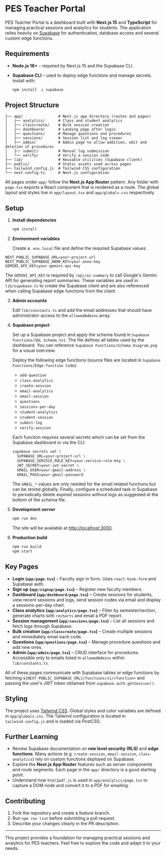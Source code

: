 # PES Teacher Portal

PES Teacher Portal is a dashboard built with **Next.js 15** and **TypeScript** for managing practical sessions and analytics for students. The application relies heavily on [Supabase](https://supabase.com) for authentication, database access and several custom edge functions.

## Requirements

- **Node.js 18+** – required by Next.js 15 and the Supabase CLI.
- **Supabase CLI** – used to deploy edge functions and manage secrets. Install with:

  ```bash
  npm install -g supabase
  ```

## Project Structure

```
├── app/                # Next.js app directory (routes and pages)
│   ├── analytics/      # Class and student analytics
│   ├── classcreate/    # Bulk session creation
│   ├── dashboard/      # Landing page after login
│   ├── questions/      # Manage questions and procedures
│   ├── sessions/       # Session list and log viewer
│   ├── admin/          # Admin page to allow addition, edit and deletion of procedures
│   ├── submit/         # Manual log submission
│   └── verify/         # Verify a session code
├── lib/                # Reusable utilities (Supabase client)
├── public/             # Static assets used across pages
├── tailwind.config.js  # Tailwind CSS configuration
└── next.config.ts      # Next.js configuration
```

All pages under `app/` follow the **Next.js App Router** pattern. Any folder with `page.tsx` exports a React component that is rendered as a route. The global layout and styles live in `app/layout.tsx` and `app/globals.css` respectively.

## Setup

1. **Install dependencies**

   ```bash
   npm install
   ```

2. **Environment variables**

   Create a `.env.local` file and define the required Supabase values:

  ```env
  NEXT_PUBLIC_SUPABASE_URL=your-project-url
  NEXT_PUBLIC_SUPABASE_ANON_KEY=your-anon-key
  GEMINI_API_KEY=your-gemini-api-key
  ```

The `GEMINI_API_KEY` is required by `/api/ai-summary` to call Google's Gemini API for generating report summaries.
   These variables are used in `lib/supabase.ts` to create the Supabase client and are also referenced when calling Supabase edge functions from the client.

3. **Admin accounts**

   Edit `lib/constants.ts` and add the email addresses that should have administrator
   access to the `allowedAdmins` array.

4. **Supabase project**

   Set up a Supabase project and apply the schema found in `Supabase Functions/SQL Schema.txt`.  The file defines all tables used by the dashboard.  You can reference `Supabase Functions/Schema Diagram.png` for a visual overview.

   Deploy the following edge functions (source files are located in `Supabase Functions/Edge-function Code`):

   - `add-question`
   - `class-analytics`
   - `create-session`
   - `email-analytics`
   - `email-session`
   - `questions`
   - `sessions-per-day`
   - `student-analytics`
   - `student-session`
   - `submit-log`
   - `verify-session`

   Each function requires several secrets which can be set from the Supabase dashboard or via the CLI:

   ```bash
   supabase secrets set \
     SUPABASE_URL=your-project-url \
     SUPABASE_SERVICE_ROLE_KEY=your-service-role-key \
     JWT_SECRET=your-jwt-secret \
     GMAIL_USER=your-gmail-address \
     GMAIL_PASS=your-gmail-password
   ```

   The `GMAIL_*` values are only needed for the email related functions but can be stored globally.  Finally, configure a scheduled task in Supabase to periodically delete expired sessions without logs as suggested at the bottom of the schema file.

5. **Development server**

   ```bash
   npm run dev
   ```

   The site will be available at [http://localhost:3000](http://localhost:3000).

6. **Production build**

   ```bash
   npm run build
   npm start
   ```

## Key Pages

- **Login (`app/page.tsx`)** – Faculty sign in form. Uses `react-hook-form` and Supabase auth.
- **Sign up (`app/signup/page.tsx`)** – Register new faculty members.
- **Dashboard (`app/dashboard/page.tsx`)** – Create sessions for students, view recent sessions and logs, send session codes via email and display a sessions-per-day chart.
- **Class analytics (`app/analytics/page.tsx`)** – Filter by semester/section, generate charts with `recharts` and email a PDF report.
- **Session management (`app/sessions/page.tsx`)** – List all sessions and fetch logs through Supabase.
- **Bulk creation (`app/classcreate/page.tsx`)** – Create multiple sessions and immediately email each code.
- **Questions (`app/questions/page.tsx`)** – Manage procedure questions and add new ones.
- **Admin (`app/admin/page.tsx`)** – CRUD interface for procedures. Accessible only to emails listed in `allowedAdmins` within `lib/constants.ts`.

All of these pages communicate with Supabase tables or edge functions by fetching `${NEXT_PUBLIC_SUPABASE_URL}/functions/v1/<function>` and passing the user’s JWT token obtained from `supabase.auth.getSession()`.

## Styling

The project uses [Tailwind CSS](https://tailwindcss.com). Global styles and color variables are defined in `app/globals.css`. The Tailwind configuration is located in `tailwind.config.js` and is loaded via PostCSS.

## Further Learning

- Review Supabase documentation on **row level security (RLS)** and **edge functions**. Many actions (e.g. `create-session`, `email-session`, `class-analytics`) rely on custom functions deployed on Supabase.
- Explore the **Next.js App Router** features such as server components and route segments. Each page in the `app/` directory is a good starting point.
- Understand how `html2pdf.js` is used in `app/analytics/page.tsx` to capture a DOM node and convert it to a PDF for emailing.

## Contributing

1. Fork the repository and create a feature branch.
2. Run `npm run lint` before submitting a pull request.
3. Describe your changes clearly in the PR description.

---

This project provides a foundation for managing practical sessions and analytics for PES teachers. Feel free to explore the code and adapt it to your needs.
